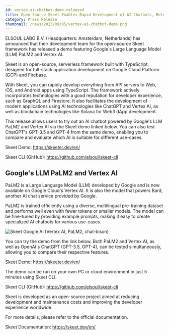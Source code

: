 ```yaml
---
id: vertex-ai-chatbot-demo-released
title: Open-Source Skeet Enables Rapid Development of AI Chatbots, Releases Demo with Google's LLM PaLM2 and Vertex AI
category: Press Release
thumbnail: /news/2023/09/05/vertex-ai-chatbot-demo.png
---
```


ELSOUL LABO B.V. (Headquarters: Amsterdam, Netherlands) has announced that their
development team for the open-source Skeet framework has released a demo
featuring Google's Large Language Model (LLM) PaLM2 and Vertex AI.

Skeet is an open-source, serverless framework built with TypeScript, designed
for full-stack application development on Google Cloud Platform (GCP) and
Firebase.

With Skeet, you can rapidly develop everything from API servers to Web, iOS, and
Android apps using TypeScript. The framework actively incorporates technologies
with a good reputation for developer experience, such as GraphQL and Firestore.
It also facilitates the development of modern applications using AI technologies
like ChatGPT and Vertex AI, as well as blockchain technologies like Solana for
Web3 dApp development.

This release allows users to try out an AI chatbot powered by Google's LLM PaLM2
and Vertex AI via the Skeet demo linked below. You can also test ChatGPT's
GPT-3.5 and GPT-4 from the same demo, enabling you to compare and evaluate which
AI is suitable for different use-cases.

Skeet Demo: https://skeeter.dev/en/

Skeet CLI (GitHub): https://github.com/elsoul/skeet-cli

## Google's LLM PaLM2 and Vertex AI

PaLM2 is a Large Language Model (LLM) developed by Google and is now available
on Google Cloud's Vertex AI. It is also the model that powers Bard, another AI
chat service provided by Google.

PaLM2 is trained efficiently using a diverse, multilingual pre-training dataset
and performs well even with fewer tokens or smaller models. The model can be
fine-tuned by providing example prompts, making it easy to create specialized AI
chatbots for various use-cases.

![Skeet Google AI (Vertex AI, PaLM2, chat-bison)](/news/2023/08/16/VertexAIChat3EN.png)

You can try the demo from the link below. Both PaLM2 and Vertex AI, as well as
OpenAI's ChatGPT (GPT-3.5, GPT-4), can be tested simultaneously, allowing you to
compare their respective features.

Skeet Demo: https://skeeter.dev/en/

The demo can be run on your own PC or cloud environment in just 5 minutes using
Skeet CLI.

Skeet CLI (GitHub): https://github.com/elsoul/skeet-cli

Skeet is developed as an open-source project aimed at reducing development and
maintenance costs and improving the developer experience worldwide.

For more details, please refer to the official documentation.

Skeet Documentation: https://skeet.dev/en/
